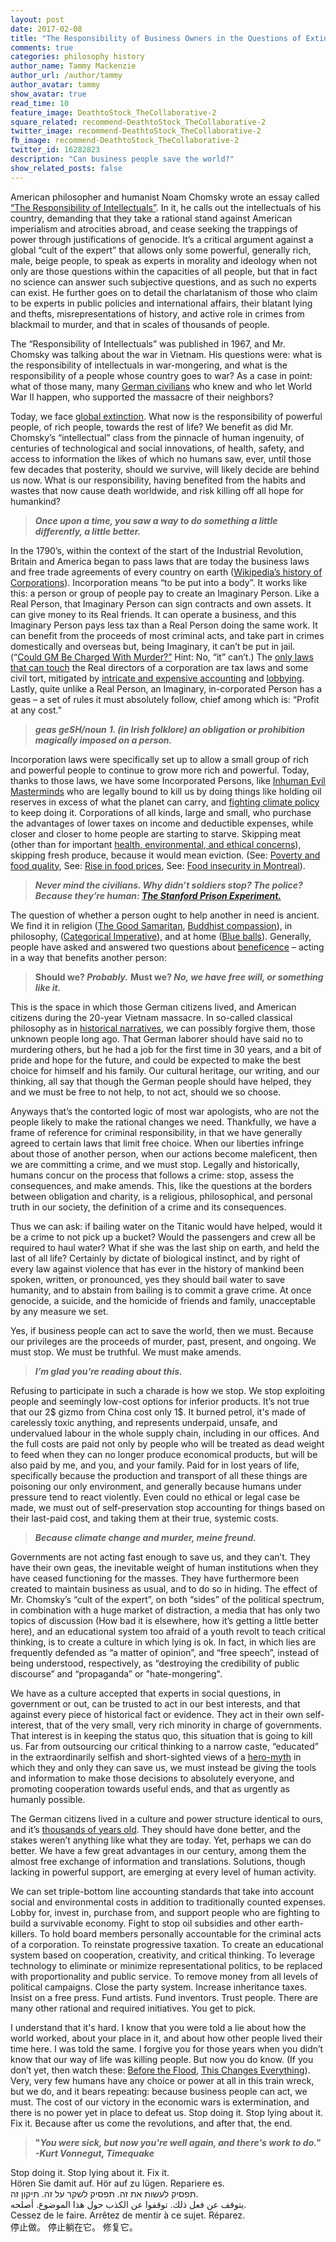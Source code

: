 ```yaml
---
layout: post
date: 2017-02-08
title: "The Responsibility of Business Owners in the Questions of Extinction"
comments: true
categories: philosophy history
author_name: Tammy Mackenzie
author_url: /author/tammy
author_avatar: tammy
show_avatar: true
read_time: 10
feature_image: DeathtoStock_TheCollaborative-2
square_related: recommend-DeathtoStock_TheCollaborative-2
twitter_image: recommend-DeathtoStock_TheCollaborative-2
fb_image: recommend-DeathtoStock_TheCollaborative-2
twitter_id: 16282823
description: "Can business people save the world?"
show_related_posts: false
---
```


American philosopher and humanist Noam Chomsky wrote an essay called [“The
Responsibility of Intellectuals”](https://chomsky.info/19670223/). In it, he
calls out the intellectuals of his country, demanding that they take a rational
stand against American imperialism and atrocities abroad, and cease seeking the
trappings of power through justifications of genocide. It’s a critical argument
against a global “cult of the expert” that allows only some powerful, generally
rich, male, beige people, to speak as experts in morality and ideology when not
only are those questions within the capacities of all people, but that in fact
no science can answer such subjective questions, and as such no experts can
exist. He further goes on to detail the charlatanism of those who claim to be
experts in public policies and international affairs, their blatant lying and
thefts, misrepresentations of history, and active role in crimes from blackmail
to murder, and that in scales of thousands of people.

The “Responsibility of Intellectuals” was published in 1967, and Mr. Chomsky was
talking about the war in Vietnam. His questions were: what is the responsibility
of intellectuals in war-mongering, and what is the responsibility of a people
whose country goes to war? As a case in point: what of those many, many [German
civilians](https://www.theguardian.com/uk/2001/feb/17/johnezard) who knew and
who let World War II happen, who supported the massacre of their neighbors?

Today, we face [global
extinction](https://www.washingtonpost.com/news/morning-mix/wp/2015/06/22/the-earth-is-on-the-brink-of-a-sixth-mass-extinction-scientists-say-and-its-humans-fault/?utm_term=.ee79fdaf268a).
What now is the responsibility of powerful people, of rich people, towards the
rest of life? We benefit as did Mr. Chomsky’s “intellectual” class from the
pinnacle of human ingenuity, of centuries of technological and social
innovations, of health, safety, and access to information the likes of which no
humans saw, ever, until those few decades that posterity, should we survive,
will likely decide are behind us now. What is our responsibility, having
benefited from the habits and wastes that now cause death worldwide, and risk
killing off all hope for humankind?

> **_Once upon a time, you saw a way to do something a little differently, a
little better._**

In the 1790’s, within the context of the start of the Industrial Revolution,
Britain and America began to pass laws that are today the business laws and free
trade agreements of every country on earth ([Wikipedia’s history of
Corporations](https://en.wikipedia.org/wiki/Corporation)). Incorporation means
“to be put into a body”. It works like this: a person or group of people pay to
create an Imaginary Person. Like a Real Person, that Imaginary Person can sign
contracts and own assets. It can give money to its Real friends. It can operate
a business, and this Imaginary Person pays less tax than a Real Person doing the
same work. It can benefit from the proceeds of most criminal acts, and take part
in crimes domestically and overseas but, being Imaginary, it can’t be put in
jail. (“[Could GM Be Charged With
Murder?”](http://fortune.com/2014/06/05/could-gm-be-charged-with-murder/) Hint:
No, “it” can’t.) The [only laws that can
touch](http://www.lop.parl.gc.ca/content/lop/researchpublications/prb0825-e.htm)
the Real directors of a corporation are tax laws and some civil tort, mitigated
by [intricate and expensive
accounting](https://turbotax.intuit.ca/tax-resources/business-owner-tax/incorporating-in-canada-tax-advantages.jsp)
and
[lobbying](https://lobbycanada.gc.ca/app/secure/ocl/lrs/do/slctRprt?action=selectReport).
Lastly, quite unlike a Real Person, an Imaginary, in-corporated Person has a
geas – a set of rules it must absolutely follow, chief among which is: “Profit
at any cost.”

> **_geas ɡeSH/noun_**  **_1. (in Irish folklore) an obligation or prohibition
magically imposed on a person._**

Incorporation laws were specifically set up to allow a small group of rich and
powerful people to continue to grow more rich and powerful. Today, thanks to
those laws, we have some Incorporated Persons, like [Inhuman Evil
Masterminds](http://www.huffingtonpost.com/entry/oil-cover-up-climate_us_570e98bbe4b0ffa5937df6ce)
who are legally bound to kill us by doing things like holding oil reserves in
excess of what the planet can carry, and [fighting climate
policy](http://www.carbontracker.org/wp-content/uploads/2014/09/Unburnable-Carbon-Full-rev2-1.pdf)
to keep doing it. Corporations of all kinds, large and small, who purchase the
advantages of lower taxes on income and deductible expenses, while closer and
closer to home people are starting to starve. Skipping meat (other than for
important [health, environmental, and ethical
concerns](https://www.vegansociety.com/go-vegan/why-go-vegan)), skipping fresh
produce, because it would mean eviction. (See: [Poverty and food
quality](http://frac.org/initiatives/hunger-and-obesity/why-are-low-income-and-food-insecure-people-vulnerable-to-obesity/),
See: [Rise in food
prices](https://www.oxfam.ca/grow/learn/why_food_prices_are_rising), See: [Food
insecurity in
Montreal](http://www.peoplespotato.com/montreal-food-assistance-guide.html)).

> **_Never mind the civilians.  Why didn’t soldiers stop?  The police?  Because
they’re human: [The Stanford Prison
Experiment.](https://www.youtube.com/watch?v=3XN2X72jrFk)_**

The question of whether a person ought to help another in need is ancient. We
find it in religion ([The Good
Samaritan](https://en.wikipedia.org/wiki/Parable_of_the_Good_Samaritan),
[Buddhist
compassion](http://buddhism.about.com/od/basicbuddhistteachings/a/compassion.htm)),
in philosophy, ([Categorical
Imperative](https://www.britannica.com/topic/categorical-imperative)), and at
home ([Blue
balls](http://www.thefrisky.com/2011-12-09/4-things-ladies-should-know-about-blue-balls/)).
Generally, people have asked and answered two questions about
[beneficence](https://plato.stanford.edu/entries/principle-beneficence/) –
acting in a way that benefits another person:

> **Should we? _Probably._**  **Must we? _No, we have free will, or something like
it._**

This is the space in which those German citizens lived, and American citizens
during the 20-year Vietnam massacre. In so-called classical philosophy as in
[historical
narratives](http://www.spiegel.de/international/europe/the-road-to-world-war-ii-why-wasn-t-hitler-stopped-a-645707.html),
we can possibly forgive them, those unknown people long ago. That German laborer
should have said no to murdering others, but he had a job for the first time in
30 years, and a bit of pride and hope for the future, and could be expected to
make the best choice for himself and his family. Our cultural heritage, our
writing, and our thinking, all say that though the German people should have
helped, they and we must be free to not help, to not act, should we so choose.

Anyways that’s the contorted logic of most war apologists, who are not the
people likely to make the rational changes we need. Thankfully, we have a frame
of reference for criminal responsibility, in that we have generally agreed to
certain laws that limit free choice. When our liberties infringe about those of
another person, when our actions become maleficent, then we are committing a
crime, and we must stop. Legally and historically, humans concur on the process
that follows a crime: stop, assess the consequences, and make amends. This, like
the questions at the borders between obligation and charity, is a religious,
philosophical, and personal truth in our society, the definition of a crime and
its consequences.

Thus we can ask: if bailing water on the Titanic would have helped, would it be
a crime to not pick up a bucket? Would the passengers and crew all be required
to haul water? What if she was the last ship on earth, and held the last of all
life? Certainly by dictate of biological instinct, and by right of every law
against violence that has ever in the history of mankind been spoken, written,
or pronounced, yes they should bail water to save humanity, and to abstain from
bailing is to commit a grave crime.  At once genocide, a suicide, and the
homicide of friends and family, unacceptable by any measure we set. 

Yes, if business people can act to save the world, then we must. Because our
privileges are the proceeds of murder, past, present, and ongoing. We must stop.
We must be truthful. We must make amends. 

> **_I’m glad you’re reading about this._**

Refusing to participate in such a charade is how we stop. We stop exploiting
people and seemingly low-cost options for inferior products. It’s not true that
our 2$ gizmo from China cost only 1$. It burned petrol, it's made of carelessly
toxic anything, and represents underpaid, unsafe, and undervalued labour in the
whole supply chain, including in our offices. And the full costs are paid not
only by people who will be treated as dead weight to feed when they can no
longer produce economical products, but will be also paid by me, and you, and
your family. Paid for in lost years of life, specifically because the production
and transport of all these things are poisoning our only environment, and
generally because humans under pressure tend to react violently. Even could no
ethical or legal case be made, we must out of self-preservation stop accounting
for things based on their last-paid cost, and taking them at their true,
systemic costs.

> **_Because climate change and murder, meine freund._**

Governments are not acting fast enough to save us, and they can’t. They have
their own geas, the inevitable weight of human institutions when they have
ceased functioning for the masses. They have furthermore been created to
maintain business as usual, and to do so in hiding. The effect of Mr. Chomsky’s
“cult of the expert”, on both “sides” of the political spectrum, in combination
with a huge market of distraction, a media that has only two topics of
discussion (How bad it is elsewhere, how it’s getting a little better here), and
an educational system too afraid of a youth revolt to teach critical thinking,
is to create a culture in which lying is ok. In fact, in which lies are
frequently defended as “a matter of opinion”, and “free speech”, instead of
being understood, respectively, as “destroying the credibility of public
discourse” and “propaganda” or "hate-mongering".

We have as a culture accepted that experts in social questions, in government or
out, can be trusted to act in our best interests, and that against every piece
of historical fact or evidence. They act in their own self-interest, that of the
very small, very rich minority in charge of governments. That interest is in
keeping the status quo, this situation that is going to kill us. Far from
outsourcing our critical thinking to a narrow caste, “educated” in the
extraordinarily selfish and short-sighted views of a [hero-myth](
http://public.wsu.edu/~hughesc/myth_of_self.htm) in which they and only they can
save us, we must instead be giving the tools and information to make those
decisions to absolutely everyone, and promoting cooperation towards useful ends,
and that as urgently as humanly possible.

The German citizens lived in a culture and power structure identical to ours,
and it’s [thousands of years old](http://history-world.org/neolithic1.htm). They
should have done better, and the stakes weren’t anything like what they are
today. Yet, perhaps we can do better. We have a few great advantages in our
century, among them the almost free exchange of information and translations.
Solutions, though lacking in powerful support, are emerging at every level of
human activity.

We can set triple-bottom line accounting standards that take into account social
and environmental costs in addition to traditionally counted expenses. Lobby
for, invest in, purchase from, and support people who are fighting to build a
survivable economy. Fight to stop oil subsidies and other earth-killers. To hold
board members personally accountable for the criminal acts of a corporation. To
reinstate progressive taxation. To create an educational system based on
cooperation, creativity, and critical thinking. To leverage technology to
eliminate or minimize representational politics, to be replaced with
proportionality and public service. To remove money from all levels of political
campaigns. Close the party system. Increase inheritance taxes. Insist on a free
press. Fund artists. Fund inventors. Trust people. There are many other rational
and required initiatives. You get to pick.

I understand that it's hard. I know that you were told a lie about how the world
worked, about your place in it, and about how other people lived their time
here. I was told the same. I forgive you for those years when you didn’t know
that our way of life was killing people. But now you do know. (If you don’t yet,
then watch these: [Before the Flood](http://www.imdb.com/title/tt5929776/),
[This Changes Everything](http://www.imdb.com/title/tt1870548/)). Very, very few
humans have any choice or power at all in this train wreck, but we do, and it
bears repeating: because business people can act, we must. The cost of our
victory in the economic wars is extermination, and there is no power yet in
place to defeat us. Stop doing it. Stop lying about it. Fix it. Because after us
come the revolutions, and after that, the end.

> **"_You were sick, but now you're well again, and there's work to do."  -Kurt
Vonnegut, Timequake_**


Stop doing it. Stop lying about it. Fix it.  
Hören Sie damit auf. Hör auf zu lügen. Repariere es.  
תפסיק לעשות את זה. תפסיק לשקר על זה. תיקון זה.  
يتوقف عن فعل ذلك. توقفوا عن الكذب حول هذا الموضوع. أصلحه.  
Cessez de le faire. Arrêtez de mentir à ce sujet. Réparez.  
停止做。 停止躺在它。 修复它。 


